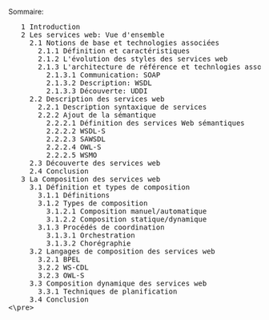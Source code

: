 Sommaire:
<pre>
   1 Introduction
   2 Les services web: Vue d'ensemble
     2.1 Notions de base et technologies associées
       2.1.1 Définition et caractéristiques 
       2.1.2 L'évolution des styles des services web
       2.1.3 L'architecture de référence et technlogies associées
         2.1.3.1 Communication: SOAP
         2.1.3.2 Description: WSDL
         2.1.3.3 Découverte: UDDI
     2.2 Description des services web
       2.2.1 Description syntaxique de services
       2.2.2 Ajout de la sémantique
         2.2.2.1 Définition des services Web sémantiques
         2.2.2.2 WSDL-S
         2.2.2.3 SAWSDL
         2.2.2.4 OWL-S
         2.2.2.5 WSMO
     2.3 Découverte des services web
     2.4 Conclusion
   3 La Composition des services web
     3.1 Définition et types de composition
       3.1.1 Définitions
       3.1.2 Types de composition
         3.1.2.1 Composition manuel/automatique
         3.1.2.2 Composition statique/dynamique
       3.1.3 Procédés de coordination
         3.1.3.1 Orchestration
         3.1.3.2 Chorégraphie
     3.2 Langages de composition des services web
       3.2.1 BPEL
       3.2.2 WS-CDL
       3.2.3 OWL-S
     3.3 Composition dynamique des services web
       3.3.1 Techniques de planification
     3.4 Conclusion
<\pre>
